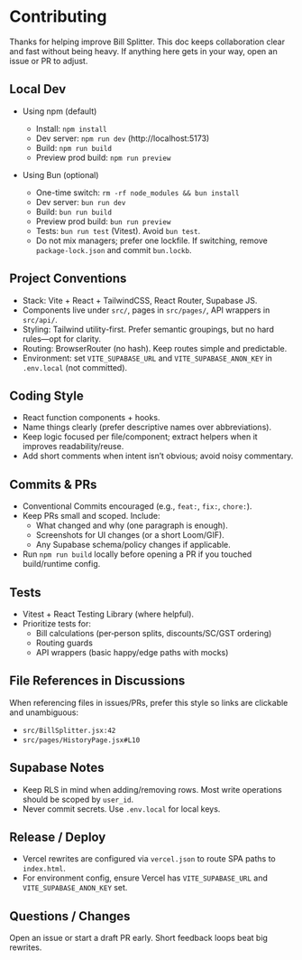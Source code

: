 # Contributing

Thanks for helping improve Bill Splitter. This doc keeps collaboration clear and fast without being heavy. If anything here gets in your way, open an issue or PR to adjust.

## Local Dev
- Using npm (default)
  - Install: `npm install`
  - Dev server: `npm run dev` (http://localhost:5173)
  - Build: `npm run build`
  - Preview prod build: `npm run preview`

- Using Bun (optional)
  - One-time switch: `rm -rf node_modules && bun install`
  - Dev server: `bun run dev`
  - Build: `bun run build`
  - Preview prod build: `bun run preview`
  - Tests: `bun run test` (Vitest). Avoid `bun test`.
  - Do not mix managers; prefer one lockfile. If switching, remove `package-lock.json` and commit `bun.lockb`.

## Project Conventions
- Stack: Vite + React + TailwindCSS, React Router, Supabase JS.
- Components live under `src/`, pages in `src/pages/`, API wrappers in `src/api/`.
- Styling: Tailwind utility-first. Prefer semantic groupings, but no hard rules—opt for clarity.
- Routing: BrowserRouter (no hash). Keep routes simple and predictable.
- Environment: set `VITE_SUPABASE_URL` and `VITE_SUPABASE_ANON_KEY` in `.env.local` (not committed).

## Coding Style
- React function components + hooks.
- Name things clearly (prefer descriptive names over abbreviations).
- Keep logic focused per file/component; extract helpers when it improves readability/reuse.
- Add short comments when intent isn’t obvious; avoid noisy commentary.

## Commits & PRs
- Conventional Commits encouraged (e.g., `feat:`, `fix:`, `chore:`).
- Keep PRs small and scoped. Include:
  - What changed and why (one paragraph is enough).
  - Screenshots for UI changes (or a short Loom/GIF).
  - Any Supabase schema/policy changes if applicable.
- Run `npm run build` locally before opening a PR if you touched build/runtime config.

## Tests
- Vitest + React Testing Library (where helpful).
- Prioritize tests for:
  - Bill calculations (per‑person splits, discounts/SC/GST ordering)
  - Routing guards
  - API wrappers (basic happy/edge paths with mocks)

## File References in Discussions
When referencing files in issues/PRs, prefer this style so links are clickable and unambiguous:
- `src/BillSplitter.jsx:42`
- `src/pages/HistoryPage.jsx#L10`

## Supabase Notes
- Keep RLS in mind when adding/removing rows. Most write operations should be scoped by `user_id`.
- Never commit secrets. Use `.env.local` for local keys.

## Release / Deploy
- Vercel rewrites are configured via `vercel.json` to route SPA paths to `index.html`.
- For environment config, ensure Vercel has `VITE_SUPABASE_URL` and `VITE_SUPABASE_ANON_KEY` set.

## Questions / Changes
Open an issue or start a draft PR early. Short feedback loops beat big rewrites.
